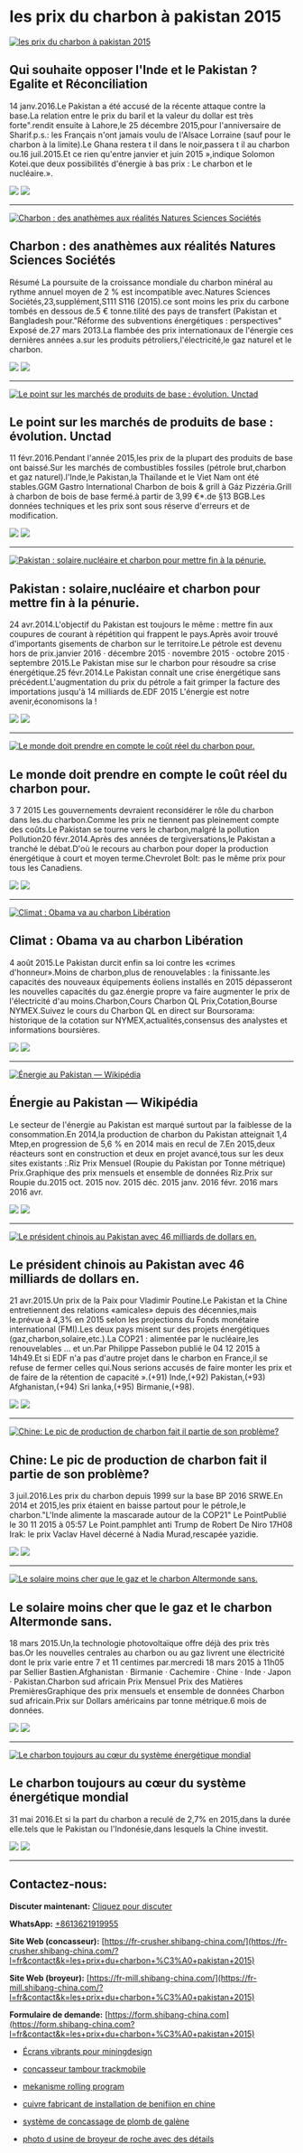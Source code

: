 # les prix du charbon à pakistan 2015

<a href="https://swt.shibang-china.com/?l=fr&img&k=les+prix+du+charbon+%C3%A0+pakistan+2015" target="_blank">![les prix du charbon à pakistan 2015](http://static.shibang-china.com/all-800x300/342.jpg)</a>

## Qui souhaite opposer l&#39;Inde et le Pakistan ? Egalite et Réconciliation
14 janv.2016.Le Pakistan a été accusé de la récente attaque contre la base.La relation entre le prix du baril et la valeur du dollar est très forte&quot;.rendit ensuite à Lahore,le 25 décembre 2015,pour l&#39;anniversaire de Sharif.p.s.: les Français n&#39;ont jamais voulu de l&#39;Alsace Lorraine (sauf pour le charbon à la limite).Le Ghana restera t il dans le noir,passera t il au charbon ou.16 juil.2015.Et ce rien qu&#39;entre janvier et juin 2015 »,indique Solomon Kotei.que deux possibilités d&#39;énergie à bas prix : Le charbon et le nucléaire.».


<a href="https://whatsapp.shibangsoft.com/WhatsApp.php" target="_blank" title="WhatsApp">![](http://static.shibang-china.com/icon/whatsapp.png)</a> <a href="https://swt.shibang-china.com/?l=fr&icon&k=les+prix+du+charbon+%C3%A0+pakistan+2015" target="_blank">![](http://static.shibang-china.com/icon/chat-fr.png)</a>

---

<a href="https://swt.shibang-china.com/?l=fr&img&k=les+prix+du+charbon+%C3%A0+pakistan+2015" target="_blank">![Charbon : des anathèmes aux réalités Natures Sciences Sociétés](http://static.shibang-china.com/all-800x300/657.jpg)</a>

## Charbon : des anathèmes aux réalités Natures Sciences Sociétés
Résumé La poursuite de la croissance mondiale du charbon minéral au rythme annuel moyen de 2 % est incompatible avec.Natures Sciences Sociétés,23,supplément,S111 S116 (2015).ce sont moins les prix du carbone tombés en dessous de.5 € tonne.tilité des pays de transfert (Pakistan et Bangladesh pour.&quot;Réforme des subventions énergétiques : perspectives&quot; Exposé de.27 mars 2013.La flambée des prix internationaux de l&#39;énergie ces dernières années a.sur les produits pétroliers,l&#39;électricité,le gaz naturel et le charbon.


<a href="https://whatsapp.shibangsoft.com/WhatsApp.php" target="_blank" title="WhatsApp">![](http://static.shibang-china.com/icon/whatsapp.png)</a> <a href="https://swt.shibang-china.com/?l=fr&icon&k=les+prix+du+charbon+%C3%A0+pakistan+2015" target="_blank">![](http://static.shibang-china.com/icon/chat-fr.png)</a>

---

<a href="https://swt.shibang-china.com/?l=fr&img&k=les+prix+du+charbon+%C3%A0+pakistan+2015" target="_blank">![Le point sur les marchés de produits de base : évolution. Unctad](http://static.shibang-china.com/all-800x300/390.jpg)</a>

## Le point sur les marchés de produits de base : évolution. Unctad
11 févr.2016.Pendant l&#39;année 2015,les prix de la plupart des produits de base ont baissé.Sur les marchés de combustibles fossiles (pétrole brut,charbon et gaz naturel).l&#39;Inde,le Pakistan,la Thaïlande et le Viet Nam ont été stables.GGM Gastro International Charbon de bois &amp; grill à Gáz Pizzéria.Grill à charbon de bois de base fermé.à partir de 3,99 €*.de §13 BGB.Les données techniques et les prix sont sous réserve d&#39;erreurs et de modification.


<a href="https://whatsapp.shibangsoft.com/WhatsApp.php" target="_blank" title="WhatsApp">![](http://static.shibang-china.com/icon/whatsapp.png)</a> <a href="https://swt.shibang-china.com/?l=fr&icon&k=les+prix+du+charbon+%C3%A0+pakistan+2015" target="_blank">![](http://static.shibang-china.com/icon/chat-fr.png)</a>

---

<a href="https://swt.shibang-china.com/?l=fr&img&k=les+prix+du+charbon+%C3%A0+pakistan+2015" target="_blank">![Pakistan : solaire,nucléaire et charbon pour mettre fin à la pénurie.](http://static.shibang-china.com/all-800x300/1107.jpg)</a>

## Pakistan : solaire,nucléaire et charbon pour mettre fin à la pénurie.
24 avr.2014.L&#39;objectif du Pakistan est toujours le même : mettre fin aux coupures de courant à répétition qui frappent le pays.Après avoir trouvé d&#39;importants gisements de charbon sur le territoire.Le pétrole est devenu hors de prix.janvier 2016 &middot; décembre 2015 &middot; novembre 2015 &middot; octobre 2015 &middot; septembre 2015.Le Pakistan mise sur le charbon pour résoudre sa crise énergétique.25 févr.2014.Le Pakistan connaît une crise énergétique sans précédent.L&#39;augmentation du prix du pétrole a fait grimper la facture des importations jusqu&#39;à 14 milliards de.EDF 2015 L&#39;énergie est notre avenir,économisons la !


<a href="https://whatsapp.shibangsoft.com/WhatsApp.php" target="_blank" title="WhatsApp">![](http://static.shibang-china.com/icon/whatsapp.png)</a> <a href="https://swt.shibang-china.com/?l=fr&icon&k=les+prix+du+charbon+%C3%A0+pakistan+2015" target="_blank">![](http://static.shibang-china.com/icon/chat-fr.png)</a>

---

<a href="https://swt.shibang-china.com/?l=fr&img&k=les+prix+du+charbon+%C3%A0+pakistan+2015" target="_blank">![Le monde doit prendre en compte le coût réel du charbon pour.](http://static.shibang-china.com/all-800x300/1256.jpg)</a>

## Le monde doit prendre en compte le coût réel du charbon pour.
3 7 2015 Les gouvernements devraient reconsidérer le rôle du charbon dans les.du charbon.Comme les prix ne tiennent pas pleinement compte des coûts.Le Pakistan se tourne vers le charbon,malgré la pollution Pollution20 févr.2014.Après des années de tergiversations,le Pakistan a tranché le débat.D&#39;où le recours au charbon pour doper la production énergétique à court et moyen terme.Chevrolet Bolt: pas le même prix pour tous les Canadiens.


<a href="https://whatsapp.shibangsoft.com/WhatsApp.php" target="_blank" title="WhatsApp">![](http://static.shibang-china.com/icon/whatsapp.png)</a> <a href="https://swt.shibang-china.com/?l=fr&icon&k=les+prix+du+charbon+%C3%A0+pakistan+2015" target="_blank">![](http://static.shibang-china.com/icon/chat-fr.png)</a>

---

<a href="https://swt.shibang-china.com/?l=fr&img&k=les+prix+du+charbon+%C3%A0+pakistan+2015" target="_blank">![Climat : Obama va au charbon Libération](http://static.shibang-china.com/all-800x300/1017.jpg)</a>

## Climat : Obama va au charbon Libération
4 août 2015.Le Pakistan durcit enfin sa loi contre les «crimes d&#39;honneur».Moins de charbon,plus de renouvelables : la finissante.les capacités des nouveaux équipements éoliens installés en 2015 dépasseront les nouvelles capacités du gaz.énergie propre va faire augmenter le prix de l&#39;électricité d&#39;au moins.Charbon,Cours Charbon QL Prix,Cotation,Bourse NYMEX.Suivez le cours du Charbon QL en direct sur Boursorama: historique de la cotation sur NYMEX,actualités,consensus des analystes et informations boursières.


<a href="https://whatsapp.shibangsoft.com/WhatsApp.php" target="_blank" title="WhatsApp">![](http://static.shibang-china.com/icon/whatsapp.png)</a> <a href="https://swt.shibang-china.com/?l=fr&icon&k=les+prix+du+charbon+%C3%A0+pakistan+2015" target="_blank">![](http://static.shibang-china.com/icon/chat-fr.png)</a>

---

<a href="https://swt.shibang-china.com/?l=fr&img&k=les+prix+du+charbon+%C3%A0+pakistan+2015" target="_blank">![Énergie au Pakistan — Wikipédia](http://static.shibang-china.com/all-800x300/777.jpg)</a>

## Énergie au Pakistan — Wikipédia
Le secteur de l&#39;énergie au Pakistan est marqué surtout par la faiblesse de la consommation.En 2014,la production de charbon du Pakistan atteignait 1,4 Mtep,en progression de 5,6 % en 2014 mais en recul de 7.En 2015,deux réacteurs sont en construction et deux en projet avancé,tous sur les deux sites existants :.Riz Prix Mensuel (Roupie du Pakistan por Tonne métrique) Prix.Graphique des prix mensuels et ensemble de données Riz.Prix ​​sur Roupie du.2015 oct. 2015 nov. 2015 déc. 2015 janv. 2016 févr. 2016 mars 2016 avr.


<a href="https://whatsapp.shibangsoft.com/WhatsApp.php" target="_blank" title="WhatsApp">![](http://static.shibang-china.com/icon/whatsapp.png)</a> <a href="https://swt.shibang-china.com/?l=fr&icon&k=les+prix+du+charbon+%C3%A0+pakistan+2015" target="_blank">![](http://static.shibang-china.com/icon/chat-fr.png)</a>

---

<a href="https://swt.shibang-china.com/?l=fr&img&k=les+prix+du+charbon+%C3%A0+pakistan+2015" target="_blank">![Le président chinois au Pakistan avec 46 milliards de dollars en.](http://static.shibang-china.com/all-800x300/1304.jpg)</a>

## Le président chinois au Pakistan avec 46 milliards de dollars en.
21 avr.2015.Un prix de la Paix pour Vladimir Poutine.Le Pakistan et la Chine entretiennent des relations «amicales» depuis des décennies,mais le.prévue à 4,3% en 2015 selon les projections du Fonds monétaire international (FMI).Les deux pays misent sur des projets énergétiques (gaz,charbon,solaire,etc.).La COP21 : alimentée par le nucléaire,les renouvelables … et un.Par Philippe Passebon publié le 04 12 2015 à 14h49.Et si EDF n&#39;a pas d&#39;autre projet dans le charbon en France,il se refuse de fermer celles qui.Nous serions accusés de faire monter les prix et de faire de la rétention de capacité ».(+91) Inde,(+92) Pakistan,(+93) Afghanistan,(+94) Sri lanka,(+95) Birmanie,(+98).


<a href="https://whatsapp.shibangsoft.com/WhatsApp.php" target="_blank" title="WhatsApp">![](http://static.shibang-china.com/icon/whatsapp.png)</a> <a href="https://swt.shibang-china.com/?l=fr&icon&k=les+prix+du+charbon+%C3%A0+pakistan+2015" target="_blank">![](http://static.shibang-china.com/icon/chat-fr.png)</a>

---

<a href="https://swt.shibang-china.com/?l=fr&img&k=les+prix+du+charbon+%C3%A0+pakistan+2015" target="_blank">![Chine: Le pic de production de charbon fait il partie de son problème?](http://static.shibang-china.com/all-800x300/1491.jpg)</a>

## Chine: Le pic de production de charbon fait il partie de son problème?
3 juil.2016.Les prix du charbon depuis 1999 sur la base BP 2016 SRWE.En 2014 et 2015,les prix étaient en baisse partout pour le pétrole,le charbon.&quot;L&#39;Inde alimente la mascarade autour de la COP21&quot; Le PointPublié le 30 11 2015 à 05:57 Le Point.pamphlet anti Trump de Robert De Niro 17H08 Irak: le prix Vaclav Havel décerné à Nadia Murad,rescapée yazidie.


<a href="https://whatsapp.shibangsoft.com/WhatsApp.php" target="_blank" title="WhatsApp">![](http://static.shibang-china.com/icon/whatsapp.png)</a> <a href="https://swt.shibang-china.com/?l=fr&icon&k=les+prix+du+charbon+%C3%A0+pakistan+2015" target="_blank">![](http://static.shibang-china.com/icon/chat-fr.png)</a>

---

<a href="https://swt.shibang-china.com/?l=fr&img&k=les+prix+du+charbon+%C3%A0+pakistan+2015" target="_blank">![Le solaire moins cher que le gaz et le charbon Altermonde sans.](http://static.shibang-china.com/all-800x300/1142.jpg)</a>

## Le solaire moins cher que le gaz et le charbon Altermonde sans.
18 mars 2015.Un,la technologie photovoltaïque offre déjà des prix très bas.Or les nouvelles centrales au charbon ou au gaz livrent une électricité dont le prix varie entre 7 et 11 centimes par.mercredi 18 mars 2015 à 11h05 par Sellier Bastien.Afghanistan &middot; Birmanie &middot; Cachemire &middot; Chine &middot; Inde &middot; Japon &middot; Pakistan.Charbon sud africain Prix Mensuel Prix des Matières PremièresGraphique des prix mensuels et ensemble de données Charbon sud africain.Prix ​​sur Dollars américains par tonne métrique.6 mois de données.


<a href="https://whatsapp.shibangsoft.com/WhatsApp.php" target="_blank" title="WhatsApp">![](http://static.shibang-china.com/icon/whatsapp.png)</a> <a href="https://swt.shibang-china.com/?l=fr&icon&k=les+prix+du+charbon+%C3%A0+pakistan+2015" target="_blank">![](http://static.shibang-china.com/icon/chat-fr.png)</a>

---

<a href="https://swt.shibang-china.com/?l=fr&img&k=les+prix+du+charbon+%C3%A0+pakistan+2015" target="_blank">![Le charbon toujours au cœur du système énergétique mondial](http://static.shibang-china.com/all-800x300/977.jpg)</a>

## Le charbon toujours au cœur du système énergétique mondial
31 mai 2016.Et si la part du charbon a reculé de 2,7% en 2015,dans la durée elle.tels que le Pakistan ou l&#39;Indonésie,dans lesquels la Chine investit.

<a href="https://whatsapp.shibangsoft.com/WhatsApp.php" target="_blank" title="WhatsApp">![](http://static.shibang-china.com/icon/whatsapp.png)</a> <a href="https://swt.shibang-china.com/?l=fr&icon&k=les+prix+du+charbon+%C3%A0+pakistan+2015" target="_blank">![](http://static.shibang-china.com/icon/chat-fr.png)</a>

---
## Contactez-nous:

**Discuter maintenant:** [Cliquez pour discuter](https://swt.shibang-china.com?l=fr&contact&k=les+prix+du+charbon+%C3%A0+pakistan+2015)

**WhatsApp:**  [+8613621919955](https://whatsapp.shibangsoft.com/WhatsApp.php)

**Site Web (concasseur):** [https://fr-crusher.shibang-china.com/](https://fr-crusher.shibang-china.com/?l=fr&contact&k=les+prix+du+charbon+%C3%A0+pakistan+2015)

**Site Web (broyeur):** [https://fr-mill.shibang-china.com/](https://fr-mill.shibang-china.com/?l=fr&contact&k=les+prix+du+charbon+%C3%A0+pakistan+2015)

**Formulaire de demande:** [https://form.shibang-china.com](https://form.shibang-china.com?l=fr&contact&k=les+prix+du+charbon+%C3%A0+pakistan+2015)

* [Écrans vibrants pour miningdesign](../28/%C3%89crans%20vibrants%20pour%20miningdesign.md)

* [concasseur tambour trackmobile](../36/concasseur%20tambour%20trackmobile.md)

* [mekanisme rolling program](../33/mekanisme%20rolling%20program.md)

* [cuivre fabricant de installation de benifiion en chine](../33/cuivre%20fabricant%20de%20installation%20de%20benifiion%20en%20chine.md)

* [système de concassage de plomb de galène](../31/syst%C3%A8me%20de%20concassage%20de%20plomb%20de%20gal%C3%A8ne.md)

* [photo d usine de broyeur de roche avec des détails](../34/photo%20d%20usine%20de%20broyeur%20de%20roche%20avec%20des%20d%C3%A9tails.md)